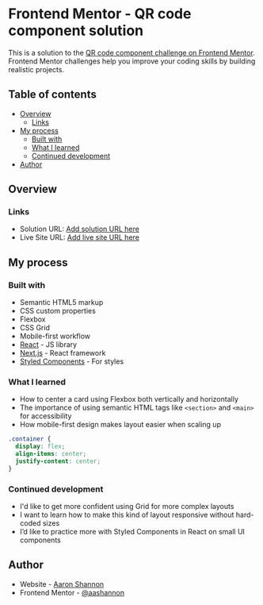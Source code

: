 # Frontend Mentor - QR code component solution

This is a solution to the [QR code component challenge on Frontend Mentor](https://www.frontendmentor.io/challenges/qr-code-component-iux_sIO_H). Frontend Mentor challenges help you improve your coding skills by building realistic projects. 

## Table of contents

- [Overview](#overview)
  - [Links](#links)
- [My process](#my-process)
  - [Built with](#built-with)
  - [What I learned](#what-i-learned)
  - [Continued development](#continued-development)
- [Author](#author)


## Overview

### Links

- Solution URL: [Add solution URL here](https://your-solution-url.com)
- Live Site URL: [Add live site URL here](https://your-live-site-url.com)

## My process

### Built with

- Semantic HTML5 markup
- CSS custom properties
- Flexbox
- CSS Grid
- Mobile-first workflow
- [React](https://reactjs.org/) - JS library
- [Next.js](https://nextjs.org/) - React framework
- [Styled Components](https://styled-components.com/) - For styles


### What I learned

- How to center a card using Flexbox both vertically and horizontally
- The importance of using semantic HTML tags like `<section>` and `<main>` for accessibility
- How mobile-first design makes layout easier when scaling up

```css
.container {
  display: flex;
  align-items: center;
  justify-content: center;
}
```

### Continued development

- I'd like to get more confident using Grid for more complex layouts
- I want to learn how to make this kind of layout responsive without hard-coded sizes
- I’d like to practice more with Styled Components in React on small UI components

## Author

- Website - [Aaron Shannon](https://www.aaronmshannon.com)
- Frontend Mentor - [@aashannon](https://www.frontendmentor.io/profile/aashannon)

